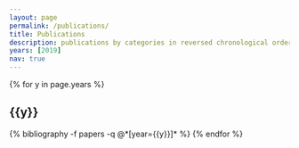 ```yaml
---
layout: page
permalink: /publications/
title: Publications
description: publications by categories in reversed chronological order. generated by jekyll-scholar.
years: [2019]
nav: true
---
```


<div class="publications">

{% for y in page.years %}
  <h2 class="year">{{y}}</h2>
  {% bibliography -f papers -q @*[year={{y}}]* %}
{% endfor %}

</div>
